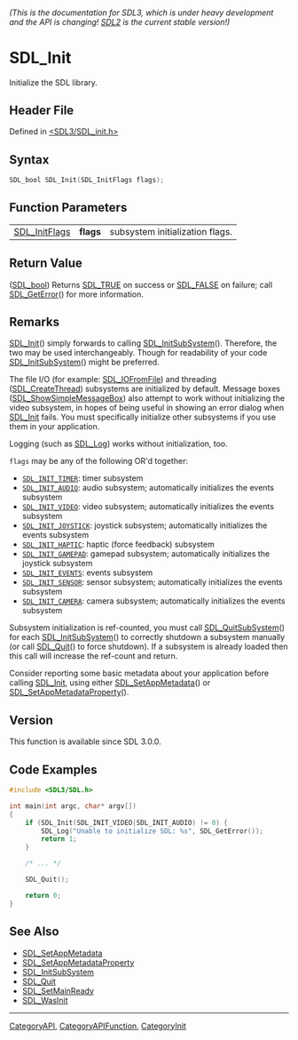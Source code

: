 ###### (This is the documentation for SDL3, which is under heavy development and the API is changing! [SDL2](https://wiki.libsdl.org/SDL2/) is the current stable version!)
# SDL_Init

Initialize the SDL library.

## Header File

Defined in [<SDL3/SDL_init.h>](https://github.com/libsdl-org/SDL/blob/main/include/SDL3/SDL_init.h)

## Syntax

```c
SDL_bool SDL_Init(SDL_InitFlags flags);
```

## Function Parameters

|                                |           |                                 |
| ------------------------------ | --------- | ------------------------------- |
| [SDL_InitFlags](SDL_InitFlags) | **flags** | subsystem initialization flags. |

## Return Value

([SDL_bool](SDL_bool)) Returns [SDL_TRUE](SDL_TRUE) on success or
[SDL_FALSE](SDL_FALSE) on failure; call [SDL_GetError](SDL_GetError)() for
more information.

## Remarks

[SDL_Init](SDL_Init)() simply forwards to calling
[SDL_InitSubSystem](SDL_InitSubSystem)(). Therefore, the two may be used
interchangeably. Though for readability of your code
[SDL_InitSubSystem](SDL_InitSubSystem)() might be preferred.

The file I/O (for example: [SDL_IOFromFile](SDL_IOFromFile)) and threading
([SDL_CreateThread](SDL_CreateThread)) subsystems are initialized by
default. Message boxes
([SDL_ShowSimpleMessageBox](SDL_ShowSimpleMessageBox)) also attempt to work
without initializing the video subsystem, in hopes of being useful in
showing an error dialog when [SDL_Init](SDL_Init) fails. You must
specifically initialize other subsystems if you use them in your
application.

Logging (such as [SDL_Log](SDL_Log)) works without initialization, too.

`flags` may be any of the following OR'd together:

- [`SDL_INIT_TIMER`](SDL_INIT_TIMER): timer subsystem
- [`SDL_INIT_AUDIO`](SDL_INIT_AUDIO): audio subsystem; automatically
  initializes the events subsystem
- [`SDL_INIT_VIDEO`](SDL_INIT_VIDEO): video subsystem; automatically
  initializes the events subsystem
- [`SDL_INIT_JOYSTICK`](SDL_INIT_JOYSTICK): joystick subsystem;
  automatically initializes the events subsystem
- [`SDL_INIT_HAPTIC`](SDL_INIT_HAPTIC): haptic (force feedback) subsystem
- [`SDL_INIT_GAMEPAD`](SDL_INIT_GAMEPAD): gamepad subsystem; automatically
  initializes the joystick subsystem
- [`SDL_INIT_EVENTS`](SDL_INIT_EVENTS): events subsystem
- [`SDL_INIT_SENSOR`](SDL_INIT_SENSOR): sensor subsystem; automatically
  initializes the events subsystem
- [`SDL_INIT_CAMERA`](SDL_INIT_CAMERA): camera subsystem; automatically
  initializes the events subsystem

Subsystem initialization is ref-counted, you must call
[SDL_QuitSubSystem](SDL_QuitSubSystem)() for each
[SDL_InitSubSystem](SDL_InitSubSystem)() to correctly shutdown a subsystem
manually (or call [SDL_Quit](SDL_Quit)() to force shutdown). If a subsystem
is already loaded then this call will increase the ref-count and return.

Consider reporting some basic metadata about your application before
calling [SDL_Init](SDL_Init), using either
[SDL_SetAppMetadata](SDL_SetAppMetadata)() or
[SDL_SetAppMetadataProperty](SDL_SetAppMetadataProperty)().

## Version

This function is available since SDL 3.0.0.

## Code Examples

```c
#include <SDL3/SDL.h>

int main(int argc, char* argv[])
{
    if (SDL_Init(SDL_INIT_VIDEO|SDL_INIT_AUDIO) != 0) {
        SDL_Log("Unable to initialize SDL: %s", SDL_GetError());
        return 1;
    }

    /* ... */

    SDL_Quit();

    return 0;
}
```

## See Also

- [SDL_SetAppMetadata](SDL_SetAppMetadata)
- [SDL_SetAppMetadataProperty](SDL_SetAppMetadataProperty)
- [SDL_InitSubSystem](SDL_InitSubSystem)
- [SDL_Quit](SDL_Quit)
- [SDL_SetMainReady](SDL_SetMainReady)
- [SDL_WasInit](SDL_WasInit)

----
[CategoryAPI](CategoryAPI), [CategoryAPIFunction](CategoryAPIFunction), [CategoryInit](CategoryInit)

